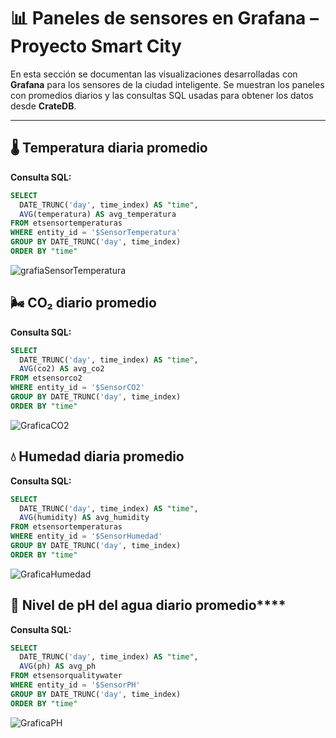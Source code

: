 # 📊 Paneles de sensores en Grafana – Proyecto Smart City

En esta sección se documentan las visualizaciones desarrolladas con **Grafana** para los sensores de la ciudad inteligente. Se muestran los paneles con promedios diarios y las consultas SQL usadas para obtener los datos desde **CrateDB**.

---

## 🌡️ Temperatura diaria promedio

**Consulta SQL:**

```sql
SELECT
  DATE_TRUNC('day', time_index) AS "time",
  AVG(temperatura) AS avg_temperatura
FROM etsensortemperaturas
WHERE entity_id = '$SensorTemperatura'
GROUP BY DATE_TRUNC('day', time_index)
ORDER BY "time"
```
![grafiaSensorTemperatura](https://github.com/user-attachments/assets/6e3d9e56-02cb-4e57-95be-f74771f6bb66)

## 🌬️ CO₂ diario promedio

**Consulta SQL:**

```sql
SELECT
  DATE_TRUNC('day', time_index) AS "time",
  AVG(co2) AS avg_co2
FROM etsensorco2
WHERE entity_id = '$SensorCO2'
GROUP BY DATE_TRUNC('day', time_index)
ORDER BY "time"
```

![GraficaCO2](https://github.com/user-attachments/assets/8c6c3025-2632-460c-8387-615f58632f2a)


## 💧 Humedad diaria promedio

**Consulta SQL:**

```sql
SELECT
  DATE_TRUNC('day', time_index) AS "time",
  AVG(humidity) AS avg_humidity
FROM etsensortemperaturas
WHERE entity_id = '$SensorHumedad'
GROUP BY DATE_TRUNC('day', time_index)
ORDER BY "time"
```

![GraficaHumedad](https://github.com/user-attachments/assets/f31b9ac6-d987-43d8-a9f5-9e5599f0023b)

## 🧪 Nivel de pH del agua diario promedio****

**Consulta SQL:**

```sql
SELECT
  DATE_TRUNC('day', time_index) AS "time",
  AVG(ph) AS avg_ph
FROM etsensorqualitywater
WHERE entity_id = '$SensorPH'
GROUP BY DATE_TRUNC('day', time_index)
ORDER BY "time"
```

![GraficaPH](https://github.com/user-attachments/assets/2c036c8d-ce17-436e-b6e1-16585b2ac51a)

